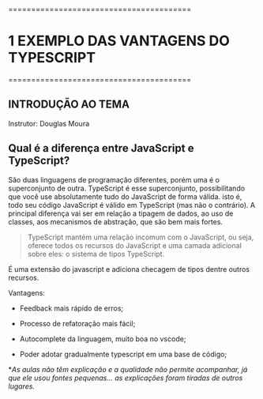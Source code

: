 ========================================
# 1 EXEMPLO DAS VANTAGENS DO TYPESCRIPT
========================================

## INTRODUÇÃO AO TEMA

Instrutor: Douglas Moura

## **Qual é a diferença entre JavaScript e TypeScript?**

São duas linguagens de programação diferentes, porém uma é o superconjunto de outra. TypeScript é esse superconjunto, possibilitando que você use absolutamente tudo do JavaScript de forma válida. isto é, todo seu código JavaScript é válido em TypeScript (mas não o contrário). A principal diferença vai ser em relação a tipagem de dados, ao uso de classes, aos mecanismos de abstração, que são bem mais fortes.

> TypeScript mantém uma relação incomum com o JavaScript, ou seja, oferece todos os recursos do JavaScript e uma camada adicional sobre eles: o sistema de tipos TypeScript.

É uma extensão do javascript e adiciona checagem de tipos dentre outros recursos.

Vantagens:
 - Feedback mais rápido de erros;

 - Processo de refatoração mais fácil;

 - Autocomplete da linguagem, muito boa no vscode;

 - Poder adotar gradualmente typescript em uma base de código;

 **As aulas não têm explicação e a qualidade não permite acompanhar, já que ele usou fontes pequenas... as explicações foram tiradas de outros lugares.*
